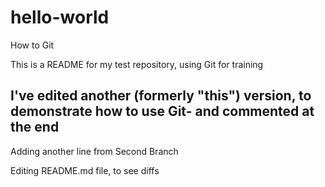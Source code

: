 # hello-world
How to Git

This is a README for my test repository, using Git for training

##  I've edited another (formerly "this") version, to demonstrate how to use Git- and commented at the end
Adding another line from Second Branch

Editing README.md file, to see diffs


